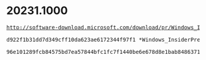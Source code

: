 # 20231.1000

<pre>
<a href="http://software-download.microsoft.com/download/pr/Windows_InsiderPreview_SDK_en-us_20231_1.iso">http://software-download.microsoft.com/download/pr/Windows_InsiderPreview_SDK_en-us_20231_1.iso</a>

d922f1b31dd7d349cff10da623ae6172344f97f1 *Windows_InsiderPreview_SDK_en-us_20231_1.iso

96e101289fcb84575bd7ea57844bfc1fc7f1440be6e678d8e1bab84863711fde *Windows_InsiderPreview_SDK_en-us_20231_1.iso
</pre>
